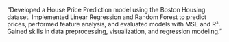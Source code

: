 “Developed a House Price Prediction model using the Boston Housing dataset. Implemented Linear Regression and Random Forest to predict prices, performed feature analysis, and evaluated models with MSE and R². Gained skills in data preprocessing, visualization, and regression modeling.”
